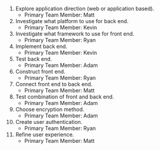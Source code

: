 1. Explore application direction (web or application based).
    * Primary Team Member: Matt
2. Investigate what platform to use for back end.
    * Primary Team Member: Kevin
3. Investigate what framework to use for front end.
    * Primary Team Member: Ryan
4. Implement back end.
    * Primary Team Member: Kevin
5. Test back end.
    * Primary Team Member: Adam
6. Construct front end.
    * Primary Team Member: Ryan
7. Connect front end to back end.
    * Primary Team Member: Matt
8. Test combination of front and back end.
    * Primary Team Member: Adam
9. Choose encryption method.
    * Primary Team Member: Adam
10. Create user authentication.
    * Primary Team Member: Ryan
11. Refine user experience.
    * Primary Team Member: Matt
